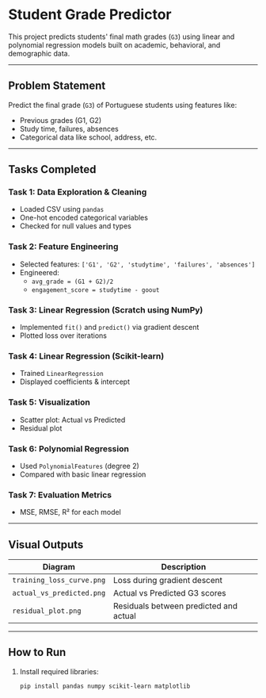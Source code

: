 # Student Grade Predictor

This project predicts students' final math grades (`G3`) using linear and polynomial regression models built on academic, behavioral, and demographic data.

---

## Problem Statement

Predict the final grade (`G3`) of Portuguese students using features like:
- Previous grades (G1, G2)
- Study time, failures, absences
- Categorical data like school, address, etc.

---

## Tasks Completed

### Task 1: Data Exploration & Cleaning
- Loaded CSV using `pandas`
- One-hot encoded categorical variables
- Checked for null values and types

### Task 2: Feature Engineering
- Selected features: `['G1', 'G2', 'studytime', 'failures', 'absences']`
- Engineered:
  - `avg_grade = (G1 + G2)/2`
  - `engagement_score = studytime - goout`

### Task 3: Linear Regression (Scratch using NumPy)
- Implemented `fit()` and `predict()` via gradient descent
- Plotted loss over iterations

### Task 4: Linear Regression (Scikit-learn)
- Trained `LinearRegression`
- Displayed coefficients & intercept

### Task 5: Visualization
- Scatter plot: Actual vs Predicted
- Residual plot

### Task 6: Polynomial Regression
- Used `PolynomialFeatures` (degree 2)
- Compared with basic linear regression

### Task 7: Evaluation Metrics
- MSE, RMSE, R² for each model

---

## Visual Outputs

| Diagram                          | Description                             |
|----------------------------------|-----------------------------------------|
| `training_loss_curve.png`        | Loss during gradient descent            |
| `actual_vs_predicted.png`        | Actual vs Predicted G3 scores           |
| `residual_plot.png`              | Residuals between predicted and actual  |

---

## How to Run

1. Install required libraries:
   ```bash
   pip install pandas numpy scikit-learn matplotlib
